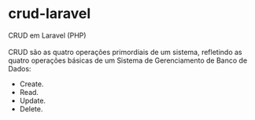 # crud-laravel
CRUD em Laravel (PHP)
<br><BR>
CRUD são as quatro operações primordiais de um sistema, refletindo as quatro operações básicas de um Sistema de Gerenciamento de Banco de Dados:
  <br>
  <ul>
    <li>Create.</li>
    <li>Read.</li>
    <li>Update.</li>
    <li>Delete.</li>
  </ul>
